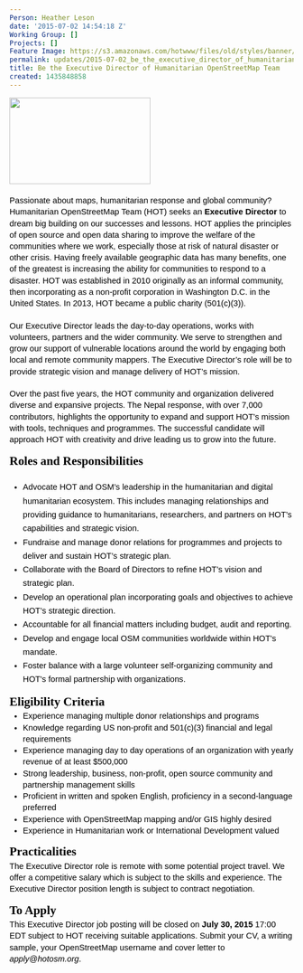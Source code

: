 ```yaml
---
Person: Heather Leson
date: '2015-07-02 14:54:18 Z'
Working Group: []
Projects: []
Feature Image: https://s3.amazonaws.com/hotwww/files/old/styles/banner/public/hot-logo-white-bg+(1)+(1).png
permalink: updates/2015-07-02_be_the_executive_director_of_humanitarian_openstreetmap_team
title: Be the Executive Director of Humanitarian OpenStreetMap Team
created: 1435848858
---
```

<p id="docs-internal-guid-5af5c050-4f3e-e00d-35d6-2382a7e5a811" style="line-height: 1.38; margin-top: 0pt; margin-bottom: 0pt;" dir="ltr"><span style="font-size: 14.666666666666666px; font-family: Arial; color: #000000; background-color: transparent; font-weight: normal; font-style: normal; font-variant: normal; text-decoration: none; vertical-align: baseline;"><img class="image-medium" src="https://s3.amazonaws.com/hotwww/files/old/styles/medium/public/hot-logo-white-bg%20%281%29%20%281%29_0.png?itok=Z3X8Wd89" alt="" style="width:250px;height:153px"></span></p><p style="line-height: 1.38; margin-top: 0pt; margin-bottom: 0pt;" dir="ltr">&nbsp;</p><p style="line-height: 1.38; margin-top: 0pt; margin-bottom: 0pt;" dir="ltr"><span style="font-size: 14.666666666666666px; font-family: Arial; color: #000000; background-color: transparent; font-weight: normal; font-style: normal; font-variant: normal; text-decoration: none; vertical-align: baseline;">Passionate about maps, humanitarian response and global community? Humanitarian OpenStreetMap Team (HOT) seeks an <strong>Executive Director</strong> to dream big building on our successes and lessons. HOT applies the principles of open source and open data sharing to improve the welfare of the communities where we work, especially those at risk of natural disaster or other crisis. Having freely available geographic data has many benefits, one of the greatest is increasing the ability for communities to respond to a disaster. HOT was established in 2010 originally as an informal community, then incorporating as a non-profit corporation in Washington D.C. in the United States. In 2013, HOT became a public charity (501(c)(3)).</span></p><p style="line-height: 1.38; margin-top: 0pt; margin-bottom: 0pt;" dir="ltr">&nbsp;</p><p style="line-height: 1.38; margin-top: 0pt; margin-bottom: 0pt;" dir="ltr"><span style="font-size: 14.666666666666666px; font-family: Arial; color: #000000; background-color: transparent; font-weight: normal; font-style: normal; font-variant: normal; text-decoration: none; vertical-align: baseline;">Our Executive Director leads the day-to-day operations, works with volunteers, partners and the wider community. We serve to strengthen and grow our support of vulnerable locations around the world by engaging both local and remote community mappers. The Executive Director’s role will be to provide strategic vision and manage delivery of HOT’s mission.</span></p><p style="line-height: 1.38; margin-top: 0pt; margin-bottom: 0pt;" dir="ltr">&nbsp;</p><p style="line-height: 1.38; margin-top: 0pt; margin-bottom: 0pt;" dir="ltr"><span style="font-size: 14.666666666666666px; font-family: Arial; color: #000000; background-color: transparent; font-weight: normal; font-style: normal; font-variant: normal; text-decoration: none; vertical-align: baseline;">Over the past five years, the HOT community and organization delivered diverse and expansive projects. The Nepal response, with over 7,000 contributors, highlights the opportunity to expand and support HOT’s mission with tools, techniques and programmes. The successful candidate will approach HOT with creativity and drive leading us to grow into the future.</span></p><address style="line-height: 1.38; margin-top: 10pt; margin-bottom: 0pt;" dir="ltr"><strong><span style="font-size: 21.3333333333333px; font-family: 'Trebuchet MS'; color: #000000; font-style: normal; font-variant: normal; text-decoration: none; vertical-align: baseline; background-color: transparent;">Roles and Responsibilities</span></strong></address><p style="line-height: 1.38; margin-top: 0pt; margin-bottom: 0pt;" dir="ltr">&nbsp;</p><ul style="margin-top: 0pt; margin-bottom: 0pt;"><li style="list-style-type: disc; font-size: 14.666666666666666px; font-family: Arial; color: #000000; background-color: transparent; font-weight: normal; font-style: normal; font-variant: normal; text-decoration: none; vertical-align: baseline;" dir="ltr"><p style="line-height: 1.656; margin-top: 0pt; margin-bottom: 0pt;" dir="ltr"><span style="font-size: 14.666666666666666px; font-family: Arial; color: #000000; background-color: transparent; font-weight: normal; font-style: normal; font-variant: normal; text-decoration: none; vertical-align: baseline;">Advocate HOT and OSM’s leadership in the humanitarian and digital humanitarian ecosystem. This includes managing relationships and providing guidance to humanitarians, researchers, and partners on HOT’s capabilities and strategic vision.</span></p></li><li style="list-style-type: disc; font-size: 14.666666666666666px; font-family: Arial; color: #000000; background-color: transparent; font-weight: normal; font-style: normal; font-variant: normal; text-decoration: none; vertical-align: baseline;" dir="ltr"><p style="line-height: 1.656; margin-top: 0pt; margin-bottom: 0pt;" dir="ltr"><span style="font-size: 14.666666666666666px; font-family: Arial; color: #000000; background-color: transparent; font-weight: normal; font-style: normal; font-variant: normal; text-decoration: none; vertical-align: baseline;">Fundraise and manage donor relations for programmes and projects to deliver and sustain HOT’s strategic plan.</span></p></li><li style="list-style-type: disc; font-size: 14.666666666666666px; font-family: Arial; color: #000000; background-color: transparent; font-weight: normal; font-style: normal; font-variant: normal; text-decoration: none; vertical-align: baseline;" dir="ltr"><p style="line-height: 1.656; margin-top: 0pt; margin-bottom: 0pt;" dir="ltr"><span style="font-size: 14.666666666666666px; font-family: Arial; color: #000000; background-color: transparent; font-weight: normal; font-style: normal; font-variant: normal; text-decoration: none; vertical-align: baseline;">Collaborate with the Board of Directors to refine HOT’s vision and strategic plan.</span></p></li><li style="list-style-type: disc; font-size: 14.666666666666666px; font-family: Arial; color: #000000; background-color: transparent; font-weight: normal; font-style: normal; font-variant: normal; text-decoration: none; vertical-align: baseline;" dir="ltr"><p style="line-height: 1.656; margin-top: 0pt; margin-bottom: 0pt;" dir="ltr"><span style="font-size: 14.666666666666666px; font-family: Arial; color: #000000; background-color: transparent; font-weight: normal; font-style: normal; font-variant: normal; text-decoration: none; vertical-align: baseline;">Develop an operational plan incorporating goals and objectives to achieve HOT’s strategic direction.</span></p></li><li style="list-style-type: disc; font-size: 14.666666666666666px; font-family: Arial; color: #000000; background-color: transparent; font-weight: normal; font-style: normal; font-variant: normal; text-decoration: none; vertical-align: baseline;" dir="ltr"><p style="line-height: 1.656; margin-top: 0pt; margin-bottom: 0pt;" dir="ltr"><span style="font-size: 14.666666666666666px; font-family: Arial; color: #000000; background-color: transparent; font-weight: normal; font-style: normal; font-variant: normal; text-decoration: none; vertical-align: baseline;">Accountable for all financial matters including budget, audit and reporting. </span></p></li><li style="list-style-type: disc; font-size: 14.666666666666666px; font-family: Arial; color: #000000; background-color: transparent; font-weight: normal; font-style: normal; font-variant: normal; text-decoration: none; vertical-align: baseline;" dir="ltr"><p style="line-height: 1.656; margin-top: 0pt; margin-bottom: 0pt;" dir="ltr"><span style="font-size: 14.666666666666666px; font-family: Arial; color: #000000; background-color: transparent; font-weight: normal; font-style: normal; font-variant: normal; text-decoration: none; vertical-align: baseline;">Develop and engage local OSM communities worldwide within HOT’s mandate.</span></p></li><li style="list-style-type: disc; font-size: 14.666666666666666px; font-family: Arial; color: #000000; background-color: transparent; font-weight: normal; font-style: normal; font-variant: normal; text-decoration: none; vertical-align: baseline;" dir="ltr"><p style="line-height: 1.656; margin-top: 0pt; margin-bottom: 0pt;" dir="ltr"><span style="font-size: 14.666666666666666px; font-family: Arial; color: #000000; background-color: transparent; font-weight: normal; font-style: normal; font-variant: normal; text-decoration: none; vertical-align: baseline;">Foster balance with a large volunteer self-organizing community and HOT's formal partnership with organizations.</span></p></li></ul><address style="line-height: 1.38; margin-top: 10pt; margin-bottom: 0pt;" dir="ltr"><strong><span style="font-size: 21.3333333333333px; font-family: 'Trebuchet MS'; color: #000000; font-style: normal; font-variant: normal; text-decoration: none; vertical-align: baseline; background-color: transparent;">Eligibility Criteria</span></strong></address><ul style="margin-top: 0pt; margin-bottom: 0pt;"><li style="list-style-type: disc; font-size: 14.666666666666666px; font-family: Arial; color: #000000; background-color: transparent; font-weight: normal; font-style: normal; font-variant: normal; text-decoration: none; vertical-align: baseline;" dir="ltr"><p style="line-height: 1.38; margin-top: 0pt; margin-bottom: 0pt;" dir="ltr"><span style="font-size: 14.666666666666666px; font-family: Arial; color: #000000; background-color: transparent; font-weight: normal; font-style: normal; font-variant: normal; text-decoration: none; vertical-align: baseline;">Experience managing multiple donor relationships and programs</span></p></li><li style="list-style-type: disc; font-size: 14.666666666666666px; font-family: Arial; color: #000000; background-color: transparent; font-weight: normal; font-style: normal; font-variant: normal; text-decoration: none; vertical-align: baseline;" dir="ltr"><p style="line-height: 1.38; margin-top: 0pt; margin-bottom: 0pt;" dir="ltr"><span style="font-size: 14.666666666666666px; font-family: Arial; color: #000000; background-color: transparent; font-weight: normal; font-style: normal; font-variant: normal; text-decoration: none; vertical-align: baseline;">Knowledge regarding US non-profit and 501(c)(3) financial and legal requirements</span></p></li><li style="list-style-type: disc; font-size: 14.666666666666666px; font-family: Arial; color: #000000; background-color: transparent; font-weight: normal; font-style: normal; font-variant: normal; text-decoration: none; vertical-align: baseline;" dir="ltr"><p style="line-height: 1.38; margin-top: 0pt; margin-bottom: 0pt;" dir="ltr"><span style="font-size: 14.666666666666666px; font-family: Arial; color: #000000; background-color: transparent; font-weight: normal; font-style: normal; font-variant: normal; text-decoration: none; vertical-align: baseline;">Experience managing day to day operations of an organization with yearly revenue of at least $500,000</span></p></li><li style="list-style-type: disc; font-size: 14.666666666666666px; font-family: Arial; color: #000000; background-color: transparent; font-weight: normal; font-style: normal; font-variant: normal; text-decoration: none; vertical-align: baseline;" dir="ltr"><p style="line-height: 1.38; margin-top: 0pt; margin-bottom: 0pt;" dir="ltr"><span style="font-size: 14.666666666666666px; font-family: Arial; color: #000000; background-color: transparent; font-weight: normal; font-style: normal; font-variant: normal; text-decoration: none; vertical-align: baseline;">Strong leadership, business, non-profit, open source community and partnership management skills</span></p></li><li style="list-style-type: disc; font-size: 14.666666666666666px; font-family: Arial; color: #000000; background-color: transparent; font-weight: normal; font-style: normal; font-variant: normal; text-decoration: none; vertical-align: baseline;" dir="ltr"><p style="line-height: 1.38; margin-top: 0pt; margin-bottom: 0pt;" dir="ltr"><span style="font-size: 14.666666666666666px; font-family: Arial; color: #000000; background-color: transparent; font-weight: normal; font-style: normal; font-variant: normal; text-decoration: none; vertical-align: baseline;">Proficient in written and spoken English, proficiency in a second-language preferred</span></p></li><li style="list-style-type: disc; font-size: 14.666666666666666px; font-family: Arial; color: #000000; background-color: transparent; font-weight: normal; font-style: normal; font-variant: normal; text-decoration: none; vertical-align: baseline;" dir="ltr"><p style="line-height: 1.38; margin-top: 0pt; margin-bottom: 0pt;" dir="ltr"><span style="font-size: 14.666666666666666px; font-family: Arial; color: #000000; background-color: transparent; font-weight: normal; font-style: normal; font-variant: normal; text-decoration: none; vertical-align: baseline;">Experience with OpenStreetMap mapping and/or GIS highly desired</span></p></li><li style="list-style-type: disc; font-size: 14.666666666666666px; font-family: Arial; color: #000000; background-color: transparent; font-weight: normal; font-style: normal; font-variant: normal; text-decoration: none; vertical-align: baseline;" dir="ltr"><p style="line-height: 1.38; margin-top: 0pt; margin-bottom: 0pt;" dir="ltr"><span style="font-size: 14.666666666666666px; font-family: Arial; color: #000000; background-color: transparent; font-weight: normal; font-style: normal; font-variant: normal; text-decoration: none; vertical-align: baseline;">Experience in Humanitarian work or International Development valued</span></p></li></ul><address style="line-height: 1.38; margin-top: 10pt; margin-bottom: 0pt;" dir="ltr"><strong><span style="font-size: 21.3333333333333px; font-family: 'Trebuchet MS'; color: #000000; font-style: normal; font-variant: normal; text-decoration: none; vertical-align: baseline; background-color: transparent;">Practicalities</span></strong></address><p style="line-height: 1.38; margin-top: 0pt; margin-bottom: 0pt;" dir="ltr"><span style="font-size: 14.666666666666666px; font-family: Arial; color: #000000; background-color: transparent; font-weight: normal; font-style: normal; font-variant: normal; text-decoration: none; vertical-align: baseline;">The Executive Director role is remote with some potential project travel. We offer a competitive salary which is subject to the skills and experience. The Executive Director position length is subject to contract negotiation.</span></p><address style="line-height: 1.38; margin-top: 10pt; margin-bottom: 0pt;" dir="ltr"><strong><span style="font-size: 21.3333333333333px; font-family: 'Trebuchet MS'; color: #000000; font-style: normal; font-variant: normal; text-decoration: none; vertical-align: baseline; background-color: transparent;">To Apply</span></strong></address><p style="line-height: 1.38; margin-top: 0pt; margin-bottom: 0pt;" dir="ltr"><span style="font-size: 14.666666666666666px; font-family: Arial; color: #000000; background-color: transparent; font-weight: normal; font-style: normal; font-variant: normal; text-decoration: none; vertical-align: baseline;">This Executive Director job posting will be closed on <strong>July 30, 2015</strong> 17:00 EDT subject to HOT receiving suitable applications. Submit your CV, a writing sample, your OpenStreetMap username and cover letter to <em>apply@hotosm.org</em>.</span></p>

